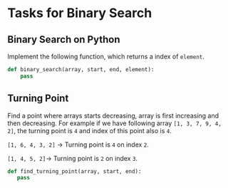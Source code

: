# Tasks for Binary Search

## Binary Search on Python

Implement the following function, which returns a index of `element`.

```python
def binary_search(array, start, end, element):
    pass
```

## Turning Point

 Find a point where arrays starts decreasing, array is first increasing and then decreasing.
 For example if we have following array `[1, 3, 7, 9, 4, 2]`, the turning point is `4` and index of this point also is `4`.

`[1, 6, 4, 3, 2]` -> Turning point is `4` on index `2`.

`[1, 4, 5, 2]`-> Turning point is `2` on index `3`.

 ```python
def find_turning_point(array, start, end):
    pass
```
